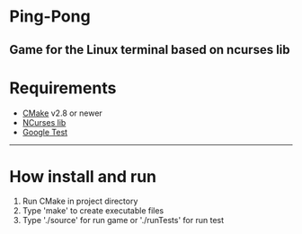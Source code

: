 # Ping-Pong
Game for the Linux terminal based on ncurses lib
-----------
# Requirements
* [CMake](https://cmake.org/) v2.8 or newer
* [NCurses lib](https://www.cyberciti.biz/faq/linux-install-ncurses-library-headers-on-debian-ubuntu-centos-fedora/)
* [Google Test](https://github.com/google/googletest)
-----------
# How install and run
1. Run CMake in project directory 
2. Type 'make' to create executable files
3. Type './source' for run game or './runTests' for run test
